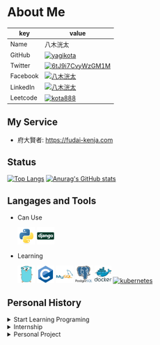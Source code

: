 # About Me

|key|value|
|---|-----|
|Name| 八木洸太|
|GitHub|<a href="https://github.com/yagikota" target="_blank" rel="noopener noreferrer"><img align="center" src="https://raw.githubusercontent.com/rahuldkjain/github-profile-readme-generator/master/src/images/icons/Social/github.svg" alt="yagikota" height="30" width="40" /></a>|
|Twitter|<a href="https://twitter.com/6tJ9i7CvyWzGM1M" target="_blank" rel="noopener noreferrer"><img align="center" src="https://raw.githubusercontent.com/rahuldkjain/github-profile-readme-generator/master/src/images/icons/Social/twitter.svg" alt="6tJ9i7CvyWzGM1M" height="30" width="40" /></a>|
|Facebook|<a href="https://fb.com/yagikota888" target="_blank" rel="noopener noreferrer"><img align="center" src="https://raw.githubusercontent.com/rahuldkjain/github-profile-readme-generator/master/src/images/icons/Social/facebook.svg" alt="八木洸太" height="30" width="40" /></a>|
|LinkedIn|<div class="badge-base LI-profile-badge" data-locale="ja_JP" data-size="medium" data-theme="light" data-type="VERTICAL" data-vanity="洸太-八木-3b19a7213" data-version="v1"><a class="badge-base__link LI-simple-link" href="https://jp.linkedin.com/in/%E6%B4%B8%E5%A4%AA-%E5%85%AB%E6%9C%A8-3b19a7213?trk=profile-badge"><img align="center" src="https://raw.githubusercontent.com/rahuldkjain/github-profile-readme-generator/master/src/images/icons/Social/linked-in-alt.svg" alt="八木洸太" height="30" width="40" /></div>|
|Leetcode|<a href="https://www.leetcode.com/kota888" target="_blank" rel="noopener noreferrer"><img align="center" src="https://raw.githubusercontent.com/rahuldkjain/github-profile-readme-generator/master/src/images/icons/Social/leet-code.svg" alt="kota888" height="30" width="40" /></a>|

              
## My Service

- 府大賢者: <https://fudai-kenja.com>

## Status

[![Top Langs](https://github-readme-stats.vercel.app/api/top-langs/?username=yagikota&layout=compact&theme=algolia&hide=html,css,scss,javascript,ruby,shell)](https://github.com/anuraghazra/github-readme-stats)
[![Anurag's GitHub stats](https://github-readme-stats.vercel.app/api?username=yagikota&count_private=true&show_icons=true&theme=algolia)](https://github.com/anuraghazra/github-readme-stats)

## Langages and Tools

- Can Use

    [<img src="https://raw.githubusercontent.com/devicons/devicon/master/icons/python/python-original.svg" alt="python" width="40" height="40"/>](https://www.python.org)
    [<img src="https://raw.githubusercontent.com/devicons/devicon/master/icons/django/django-original.svg" alt="django" width="40" height="40"/>](https://www.djangoproject.com/)

- Learning

    [<img src="https://raw.githubusercontent.com/devicons/devicon/master/icons/go/go-original.svg" alt="go" width="40" height="40"/>](https://golang.org)
    [<img src="https://raw.githubusercontent.com/devicons/devicon/master/icons/c/c-original.svg" alt="c" width="40" height="40"/>](https://www.cprogramming.com/)
    [<img src="https://raw.githubusercontent.com/devicons/devicon/master/icons/mysql/mysql-original-wordmark.svg" alt="mysql" width="40" height="40"/>](https://www.mysql.com/)
    [<img src="https://raw.githubusercontent.com/devicons/devicon/master/icons/postgresql/postgresql-original-wordmark.svg" alt="postgresql" width="40" height="40"/>](https://www.postgresql.org)
    [<img src="https://raw.githubusercontent.com/devicons/devicon/master/icons/docker/docker-original-wordmark.svg" alt="docker" width="40" height="40"/>](https://www.docker.com/)
    [<img src="https://www.vectorlogo.zone/logos/kubernetes/kubernetes-icon.svg" alt="kubernetes" width="40" height="40"/>](https://kubernetes.io)

## Personal History

<details> 
    <summary>Start Learning Programing</summary>

- HTML CSS  (2020/4 〜)
- Python (2020/9 〜)
- Go (2021/8 〜)

</details>

<details> 
    <summary> Internship</summary>

### Internship at [株式会社ソウ](https://sou-co.jp/)(2021/5 ~ 2021/8)

#### Summary

- my first internship.
- my first job as a programmer.
- fetched markets historical data from [FTX](https://ftx.com/markets) and calculated them, then stored them on DB(SQLite).

#### Languages and FlameWorks

- python
- django

#### Tools

- [FTX API](https://docs.ftx.com/#overview)
- vscode
- jupyter lab
- discord
- slack

#### Problems

- It was difficult to put the data into DB. There were many markets, so it took a lot of time to get and calculate historical data, for example one-minute data.
- I struggled to use `NaN` asd `inf`, and `TimeStamp`.

#### Ingenuity

- I used parallel processing to shorten time.
- First, I fetched historical data and stored them on DB, then calculate them.
- I searched what kind of data is available in django field on google.

#### What I Learned

- I had little hands-on experience and coding skills.
- It's important to care about small details.

#### What I have to

- I have to gain a lot of experience in the field and get used to coding.
- The first thing I have to tackle is [my personal project](https://fudai-kenja.com).

</details>

<details>
    <summary>Personal Project </summary>

- Start [fudai-kenja](https://fudai-kenja.com) Project (2021/3 ~)

</details>
